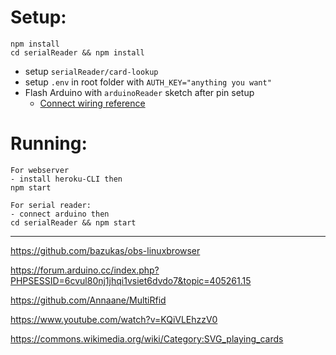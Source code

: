 # Setup:
```
npm install
cd serialReader && npm install
```
- setup `serialReader/card-lookup`
- setup `.env` in root folder with `AUTH_KEY="anything you want"`
- Flash Arduino with `arduinoReader` sketch after pin setup
    - [Connect wiring reference](https://github.com/Annaane/MultiRfid)

# Running:
```
For webserver
- install heroku-CLI then
npm start

For serial reader:
- connect arduino then
cd serialReader && npm start
```
--------------

https://github.com/bazukas/obs-linuxbrowser

https://forum.arduino.cc/index.php?PHPSESSID=6cvul80nj1jhqi1vsiet6dvdo7&topic=405261.15

https://github.com/Annaane/MultiRfid

https://www.youtube.com/watch?v=KQiVLEhzzV0

https://commons.wikimedia.org/wiki/Category:SVG_playing_cards